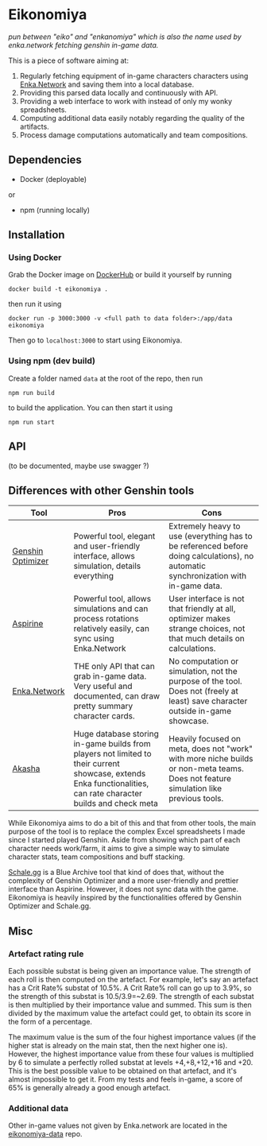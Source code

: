 # Eikonomiya

*pun between "eiko" and "enkanomiya" which is also the name used by enka.network fetching genshin in-game data.*

This is a piece of software aiming at:
1. Regularly fetching equipment of in-game characters characters using [Enka.Network](https://enka.network/) and saving them into a local database.
2. Providing this parsed data locally and continuously with API.
3. Providing a web interface to work with instead of only my wonky spreadsheets.
4. Computing additional data easily notably regarding the quality of the artifacts.
5. Process damage computations automatically and team compositions.

## Dependencies
- Docker (deployable)

or

- npm (running locally)

## Installation
### Using Docker
Grab the Docker image on [DockerHub](https://hub.docker.com/repository/docker/eikofee/eikonomiya/) or build it yourself by running
```
docker build -t eikonomiya .
```
then run it using
```
docker run -p 3000:3000 -v <full path to data folder>:/app/data eikonomiya
```
Then go to `localhost:3000` to start using Eikonomiya.

### Using npm (dev build)
Create a folder named `data` at the root of the repo, then run
```
npm run build
```
to build the application. You can then start it using
```
npm run start
```
## API
(to be documented, maybe use swagger ?)

## Differences with other Genshin tools
|Tool|Pros|Cons|
|----|----|----|
| [Genshin Optimizer](https://frzyc.github.io/genshin-optimizer) | Powerful tool, elegant and user-friendly interface, allows simulation, details everything | Extremely heavy to use (everything has to be referenced before doing calculations), no automatic synchronization with in-game data. |
| [Aspirine](https://genshin.aspirine.su/) | Powerful tool, allows simulations and can process rotations relatively easily, can sync using Enka.Network | User interface is not that friendly at all, optimizer makes strange choices, not that much details on calculations.
| [Enka.Network](https://enka.network/) | THE only API that can grab in-game data. Very useful and documented, can draw pretty summary character cards. | No computation or simulation, not the purpose of the tool. Does not (freely at least) save character outside in-game showcase. |
| [Akasha](https://akasha.cv/) | Huge database storing in-game builds from players not limited to their current showcase, extends Enka functionalities, can rate character builds and check meta | Heavily focused on meta, does not "work" with more niche builds or non-meta teams. Does not feature simulation like previous tools. |

While Eikonomiya aims to do a bit of this and that from other tools, the main purpose of the tool is to replace the complex Excel spreadsheets I made since I started played Genshin. Aside from showing which part of each character needs work/farm, it aims to give a simple way to simulate character stats, team compositions and buff stacking.

[Schale.gg](https://schale.gg/) is a Blue Archive tool that kind of does that, without the complexity of Genshin Optimizer and a more user-friendly and prettier interface than Aspirine. However, it does not sync data with the game.
Eikonomiya is heavily inspired by the functionalities offered by Genshin Optimizer and Schale.gg.

## Misc
### Artefact rating rule
Each possible substat is being given an importance value.
The strength of each roll is then computed on the artefact.
For example, let's say an artefact has a Crit Rate% substat of 10.5%.
A Crit Rate% roll can go up to 3.9%, so the strength of this substat is 10.5/3.9=~2.69.
The strength of each substat is then multiplied by their importance value and summed.
This sum is then divided by the maximum value the artefact could get, to obtain its score in the form of a percentage.

The maximum value is the sum of the four highest importance values (if the higher stat is already on the main stat, then the next higher one is). However, the highest importance value from these four values is multiplied by 6 to simulate a perfectly rolled substat at levels +4,+8,+12,+16 and +20.
This is the best possible value to be obtained on that artefact, and it's almost impossible to get it.
From my tests and feels in-game, a score of 65% is generally already a good enough artefact.

### Additional data
Other in-game values not given by Enka.network are located in the [eikonomiya-data](https://github.com/eikofee/eikonomiya-data) repo.